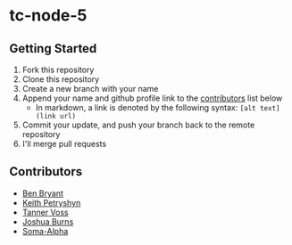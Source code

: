 # tc-node-5

## Getting Started

1. Fork this repository
2. Clone this repository
3. Create a new branch with your name
4. Append your name and github profile link to the [contributors](#contributors) list below
   - In markdown, a link is denoted by the following syntax: `[alt text](link url)`
5. Commit your update, and push your branch back to the remote repository
6. I'll merge pull requests

## Contributors

- [Ben Bryant](https://github.com/Bryantellius)
- [Keith Petryshyn](https://github.com/KeithPetr)
- [Tanner Voss](https://github.com/TannerVoss)
- [Joshua Burns](https://github.com/joshua-desu)
- [Soma-Alpha](https://github.com/Soma-Alpha)

